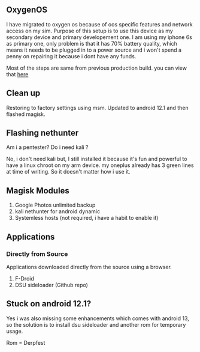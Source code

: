 ## OxygenOS

I have migrated to oxygen os because of oos specific features and network access on my sim. Purpose of this setup is to use this device as my secondary device and primary developement one. I am using my iphone 6s as primary one, only problem is that it has 70% battery quality, which means it needs to be plugged in to a power source and i won't spend a penny on repairing it because i dont have any funds.

Most of the steps are same from previous production build. you can view that [here](../July/production.md)

## Clean up

Restoring to factory settings using msm. Updated to android 12.1 and then flashed magisk. 

## Flashing nethunter 

Am i a pentester? Do i need kali ? 

No, i don't need kali but, I still installed it because it's fun and powerful to have a linux chroot on my arm device. my oneplus already has 3 green lines at time of writing. So it doesn't matter how i use it. 


## Magisk Modules

1. Google Photos unlimited backup
2. kali nethunter for android dynamic 
3. Systemless hosts (not required, i have a habit to enable it)

## Applications

### Directly from Source

Applications downloaded directly from the source using a browser.

1. F-Droid 
2. DSU sideloader (Github repo) 



## Stuck on android 12.1? 

Yes i was also missing some enhancements which comes with android 13, so the solution is to install dsu sideloader and another rom for temporary usage. 

Rom = Derpfest

